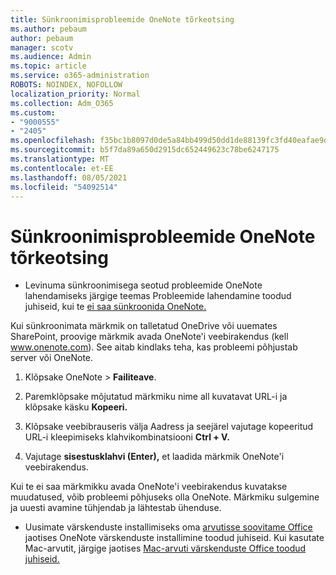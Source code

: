 ```yaml
---
title: Sünkroonimisprobleemide OneNote tõrkeotsing
ms.author: pebaum
author: pebaum
manager: scotv
ms.audience: Admin
ms.topic: article
ms.service: o365-administration
ROBOTS: NOINDEX, NOFOLLOW
localization_priority: Normal
ms.collection: Adm_O365
ms.custom:
- "9000555"
- "2405"
ms.openlocfilehash: f35bc1b8097d0de5a84bb499d50dd1de88139fc3fd40eafae9d3f4ad17d84d2a
ms.sourcegitcommit: b5f7da89a650d2915dc652449623c78be6247175
ms.translationtype: MT
ms.contentlocale: et-EE
ms.lasthandoff: 08/05/2021
ms.locfileid: "54092514"
---
```

# <a name="troubleshoot-onenote-sync-issues"></a>Sünkroonimisprobleemide OneNote tõrkeotsing

* Levinuma sünkroonimisega seotud probleemide OneNote lahendamiseks järgige teemas Probleemide lahendamine toodud juhiseid, kui te [ei saa sünkroonida OneNote.](https://support.office.com/article/Fix-issues-when-you-can-t-sync-OneNote-299495ef-66d1-448f-90c1-b785a6968d45)

Kui sünkroonimata märkmik on talletatud OneDrive või uuemates SharePoint, proovige märkmik avada OneNote'i veebirakendus (kell www.onenote.com). See aitab kindlaks teha, kas probleemi põhjustab server või OneNote.

1. Klõpsake OneNote   >  **Failiteave**.

2. Paremklõpsake mõjutatud märkmiku nime all kuvatavat URL-i ja klõpsake käsku **Kopeeri.**

3. Klõpsake veebibrauseris välja Aadress ja seejärel vajutage kopeeritud URL-i kleepimiseks klahvikombinatsiooni **Ctrl + V.**

4. Vajutage **sisestusklahvi (Enter),** et laadida märkmik OneNote'i veebirakendus.

Kui te ei saa märkmikku avada OneNote'i veebirakendus kuvatakse muudatused, võib probleemi põhjuseks olla OneNote. Märkmiku sulgemine ja uuesti avamine tühjendab ja lähtestab ühenduse.

* Uusimate värskenduste installimiseks oma [arvutisse soovitame Office](https://support.office.com/article/Install-Office-updates-2ab296f3-7f03-43a2-8e50-46de917611c5) jaotises OneNote värskenduste installimine toodud juhiseid. Kui kasutate Mac-arvutit, järgige jaotises [Mac-arvuti värskenduste Office toodud juhiseid.](https://support.office.com/article/update-office-for-mac-automatically-bfd1e497-c24d-4754-92ab-910a4074d7c1)